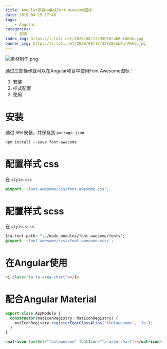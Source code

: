 ```yaml
---
title: Angular项目中集成Font Awesome图标
date: 2019-04-15 17:48
tags:
    - Angular
categories:
    - 前端
index_img: https://i.loli.net/2020/08/17/35FZ8rubRnfAKhG.jpg
banner_img: https://i.loli.net/2020/08/17/35FZ8rubRnfAKhG.jpg
---
```



![素材制作.png](https://cdn.nlark.com/yuque/0/2019/png/269363/1555038251526-53b022c7-d2ea-4e41-adcd-dd4a4454c98b.png#align=left&display=inline&height=420&name=%E7%B4%A0%E6%9D%90%E5%88%B6%E4%BD%9C.png&originHeight=720&originWidth=1280&size=588090&status=done&width=746)<br /><br />通过三部操作就可以在Angular项目中使用Font Awesome图标：
1. 安装
1. 样式配置
1. 使用

<a name="e655a410"></a>
# 安装
通过 `NPM` 安装，并保存到 `package.json` 

```
npm install --save font-awesome
```

<a name="9ae6f0a6"></a>
# 配置样式 css
在 `style.css` 

```css
@import '~font-awesome/css/font-awesome.css';
```

<a name="ca2b37d4"></a>
# 配置样式 scss
在 `style.scss` 

```css
$fa-font-path: "../node_modules/font-awesome/fonts";
@import '~font-awesome/scss/font-awesome.scss';
```

<a name="1e1072c7"></a>
# 在Angular使用

```html
<i class="fa fa-area-chart"></i>
```

<a name="c7feb89a"></a>
# 配合Angular Material 

```typescript
export class AppModule {
  constructor(matIconRegistry: MatIconRegistry) {
    matIconRegistry.registerFontClassAlias('fontawesome', 'fa');
  }
}
```

```html
<mat-icon fontSet="fontawesome" fontIcon="fa-area-chart"></mat-icon>
```
